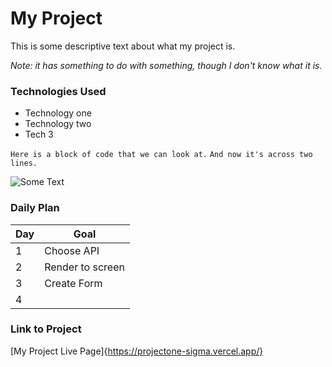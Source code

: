 # My Project

This is some descriptive text about what my project is.

_Note: it has something to do with something, though I don't know what it is._

### Technologies Used
- Technology one
- Technology two
- Tech 3


```Here is a block of code that we can look at.```
```And now it's across two lines.```

![Some Text](https://external-content.duckduckgo.com/iu/?u=https%3A%2F%2Ftse3.mm.bing.net%2Fth%3Fid%3DOIP.ubkEaryfdOKLzpatGzIoxQHaK6%26pid%3DApi&f=1&ipt=8910499d6c8608b0281676f21919fbe750eed17dee34a2c8ae6471b3d992aeca&ipo=images)

### Daily Plan
| Day | Goal |
|-----|------|
|1| Choose API|
|2|Render to screen|
|3|Create Form|
|4||


### Link to Project
[My Project Live Page]{https://projectone-sigma.vercel.app/}
